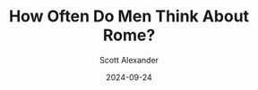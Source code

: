 ---
layout: podcast
title: "How Often Do Men Think About Rome?"
author: Scott Alexander
description: https://www.astralcodexten.com/p/how-often-do-men-think-about-rome
date: 2024-09-24
length: 2219734
duration: 555
guid: how-often-do-men-think-about-rome
---